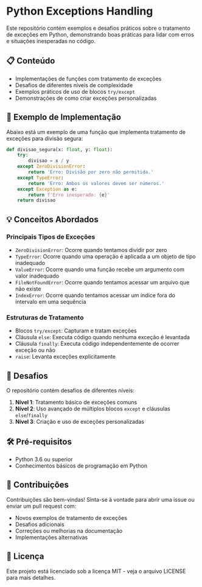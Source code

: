 # Python Exceptions Handling

Este repositório contém exemplos e desafios práticos sobre o tratamento de exceções em Python, demonstrando boas práticas para lidar com erros e situações inesperadas no código.

## 📋 Conteúdo

- Implementações de funções com tratamento de exceções
- Desafios de diferentes níveis de complexidade
- Exemplos práticos de uso de blocos `try/except`
- Demonstrações de como criar exceções personalizadas

## 🚀 Exemplo de Implementação

Abaixo está um exemplo de uma função que implementa tratamento de exceções para divisão segura:

```python
def divisao_segura(x: float, y: float):
    try:
        divisao = x / y
    except ZeroDivisionError:
        return 'Erro: Divisão por zero não permitida.'
    except TypeError:
        return 'Erro: Ambos os valores devem ser números.'
    except Exception as e:
        return f'Erro inesperado: {e}'
    return divisao
```

## 💡 Conceitos Abordados

### Principais Tipos de Exceções
- `ZeroDivisionError`: Ocorre quando tentamos dividir por zero
- `TypeError`: Ocorre quando uma operação é aplicada a um objeto de tipo inadequado
- `ValueError`: Ocorre quando uma função recebe um argumento com valor inadequado
- `FileNotFoundError`: Ocorre quando tentamos acessar um arquivo que não existe
- `IndexError`: Ocorre quando tentamos acessar um índice fora do intervalo em uma sequência

### Estruturas de Tratamento
- Blocos `try/except`: Capturam e tratam exceções
- Cláusula `else`: Executa código quando nenhuma exceção é levantada
- Cláusula `finally`: Executa código independentemente de ocorrer exceção ou não
- `raise`: Levanta exceções explicitamente

## 🎯 Desafios

O repositório contém desafios de diferentes níveis:

1. **Nível 1**: Tratamento básico de exceções comuns
2. **Nível 2**: Uso avançado de múltiplos blocos `except` e cláusulas `else`/`finally`
3. **Nível 3**: Criação e uso de exceções personalizadas

## 🛠️ Pré-requisitos

- Python 3.6 ou superior
- Conhecimentos básicos de programação em Python

## 🤝 Contribuições

Contribuições são bem-vindas! Sinta-se à vontade para abrir uma issue ou enviar um pull request com:
- Novos exemplos de tratamento de exceções
- Desafios adicionais
- Correções ou melhorias na documentação
- Implementações alternativas

## 📝 Licença

Este projeto está licenciado sob a licença MIT - veja o arquivo LICENSE para mais detalhes.